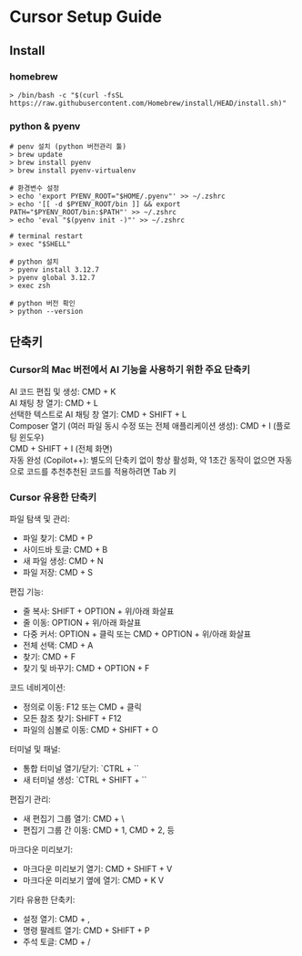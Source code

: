 # Cursor Setup Guide

## Install

### homebrew

```shell
> /bin/bash -c "$(curl -fsSL https://raw.githubusercontent.com/Homebrew/install/HEAD/install.sh)"
```

### python & pyenv

```shell
# penv 설치 (python 버전관리 툴)
> brew update
> brew install pyenv
> brew install pyenv-virtualenv

# 환경변수 설정
> echo 'export PYENV_ROOT="$HOME/.pyenv"' >> ~/.zshrc
> echo '[[ -d $PYENV_ROOT/bin ]] && export PATH="$PYENV_ROOT/bin:$PATH"' >> ~/.zshrc
> echo 'eval "$(pyenv init -)"' >> ~/.zshrc

# terminal restart
> exec "$SHELL"
```

```shell
# python 설치
> pyenv install 3.12.7
> pyenv global 3.12.7
> exec zsh

# python 버전 확인
> python --version
```

## 단축키

### Cursor의 Mac 버전에서 AI 기능을 사용하기 위한 주요 단축키

AI 코드 편집 및 생성: CMD + K  
AI 채팅 창 열기: CMD + L  
선택한 텍스트로 AI 채팅 창 열기: CMD + SHIFT + L  
Composer 열기 (여러 파일 동시 수정 또는 전체 애플리케이션 생성): CMD + I (플로팅 윈도우)  
CMD + SHIFT + I (전체 화면)  
자동 완성 (Copilot++): 별도의 단축키 없이 항상 활성화, 약 1초간 동작이 없으면 자동으로 코드를 추천추천된 코드를 적용하려면 Tab 키

### Cursor 유용한 단축키

파일 탐색 및 관리:

- 파일 찾기: CMD + P
- 사이드바 토글: CMD + B
- 새 파일 생성: CMD + N
- 파일 저장: CMD + S

편집 기능:

- 줄 복사: SHIFT + OPTION + 위/아래 화살표
- 줄 이동: OPTION + 위/아래 화살표
- 다중 커서: OPTION + 클릭 또는 CMD + OPTION + 위/아래 화살표
- 전체 선택: CMD + A
- 찾기: CMD + F
- 찾기 및 바꾸기: CMD + OPTION + F

코드 네비게이션:

- 정의로 이동: F12 또는 CMD + 클릭
- 모든 참조 찾기: SHIFT + F12
- 파일의 심볼로 이동: CMD + SHIFT + O

터미널 및 패널:

- 통합 터미널 열기/닫기: `CTRL + ``
- 새 터미널 생성: `CTRL + SHIFT + ``

편집기 관리:

- 새 편집기 그룹 열기: CMD + \
- 편집기 그룹 간 이동: CMD + 1, CMD + 2, 등

마크다운 미리보기:

- 마크다운 미리보기 열기: CMD + SHIFT + V
- 마크다운 미리보기 옆에 열기: CMD + K V

기타 유용한 단축키:

- 설정 열기: CMD + ,
- 명령 팔레트 열기: CMD + SHIFT + P
- 주석 토글: CMD + /
